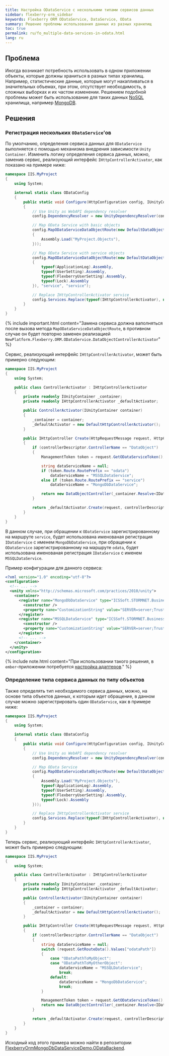 ```yaml
---
title: Настройка ODataService с несколькими типами сервисов данных
sidebar: flexberry-orm_sidebar
keywords: Flexberry ORM ODataService, DataService, OData
summary: Решение проблемы использования данных из разных хранилищ
toc: true
permalink: ru/fo_multiple-data-services-in-odata.html
lang: ru
---
```


## Проблема

Иногда возникает потребность использовать в одном приложении объекты, которые должны храниться в разных типах хранилищ.
Например, статистические данные, которые могут накапливаться в значительных объемах, при этом, отсутствует необходимость, в сложных выборках и их частом изменении.
Решением подобной проблемы может быть использование для таких данных [NoSQL](https://ru.wikipedia.org/wiki/NoSQL) хранилища, например [MongoDB](https://www.mongodb.com/).

## Решения

### Регистрация нескольких `ODataService`’ов

По умолчанию, определения сервиса данных для `ODataService` выполняется с помощью механизма внедрения зависимости `Unity Container`.
Изменить логику определения сервиса данных, можно, заменив сервис, реализующий интерфейс  `IHttpControllerActivator`, как показано на примере ниже:

```csharp
namespace IIS.MyProject
{
    using System;

    internal static class ODataConfig
    {
        public static void Configure(HttpConfiguration config, IUnityContainer container)
        {
            // Use Unity as WebAPI dependency resolver
            config.DependencyResolver = new UnityDependencyResolver(container);

            // Map OData Service with basic objects
            config.MapODataServiceDataObjectRoute(new DefaultDataObjectEdmModelBuilder(new[]
            {
                Assembly.Load("MyProject.Objects"),
            }));

            // Map OData Service with service objects
            config.MapODataServiceDataObjectRoute(new DefaultDataObjectEdmModelBuilder(new[]
            {
                typeof(ApplicationLog).Assembly,
                typeof(UserSetting).Assembly,
                typeof(FlexberryUserSetting).Assembly,
                typeof(Lock).Assembly
            }), "service", "service");

            // Replace IHttpControllerActivator service
            config.Services.Replace(typeof(IHttpControllerActivator), new ControllerActivator(container));
        }
    }
}
```

{% include important.html content="Замена сервиса должна ваполняться после вызова метода `MapODataServiceDataObjectRoute`, в противном случае он будет повторно заменен реализацией `NewPlatform.Flexberry.ORM.ODataService.DataObjectControllerActivator`" %}

Сервис, реализующий интерфейс `IHttpControllerActivator`, может быть примерно следующим:

```csharp
namespace IIS.MyProject
{
    using System;

    public class ControllerActivator : IHttpControllerActivator
    {
        private readonly IUnityContainer _container;
        private readonly IHttpControllerActivator _defaultActivator;

        public ControllerActivator(IUnityContainer container)
        {
            _container = container;
            _defaultActivator = new DefaultHttpControllerActivator();
        }

        public IHttpController Create(HttpRequestMessage request, HttpControllerDescriptor controllerDescriptor, Type controllerType)
        {
            if (controllerDescriptor.ControllerName == "DataObject")
            {
                ManagementToken token = request.GetODataServiceToken();

                string dataServiceName = null;
                if (token.Route.RoutePrefix == "odata")
                    dataServiceName = "MSSQLDataService";
                else if (token.Route.RoutePrefix == "service")
                    dataServiceName = "MongoDbDataService";

                return new DataObjectController(_container.Resolve<IDataService>(dataServiceName), token.Model, token.Events, token.Functions);
            }

            return _defaultActivator.Create(request, controllerDescriptor, controllerType);
        }
    }
}
```

В данном случае, при обращении к `ODataService` зарегистрированному на маршруте `service`, будет использована именованая регистрация `IDataService` с именем `MongoDbDataService`, при обращении к `ODataService` зарегистрированному на маршруте `odata`, будет использована именованая регистрация `IDataService` с именем `MSSQLDataService`.

Пример конфигурации для данного сервиса:

```xml
<?xml version="1.0" encoding="utf-8"?>
<configuration>
  <!-- ... -->
  <unity xmlns="http://schemas.microsoft.com/practices/2010/unity">
    <container>
      <register name="MongoDbDataService" type="ICSSoft.STORMNET.Business.IDataService, ICSSoft.STORMNET.Business" mapTo="NewPlatform.Flexberry.ORM.MongoDbDataService, NewPlatform.Flexberry.ORM.MongoDbDataService">
        <constructor />
        <property name="CustomizationString" value="SERVER=server;Trusted_connection=yes;DATABASE=database;" />
      </register>
      <register name="MSSQLDataService" type="ICSSoft.STORMNET.Business.IDataService, ICSSoft.STORMNET.Business" mapTo="ICSSoft.STORMNET.Business.MSSQLDataService, ICSSoft.STORMNET.Business.MSSQLDataService">
        <constructor />
        <property name="CustomizationString" value="SERVER=server;Trusted_connection=yes;DATABASE=database;" />
      </register>
      <!-- ... -->
    </container>
  </unity>
</configuration>
```

{% include note.html content="При использовании такого решения, в `ember`-приложении потребуется [настройка адаптеров](efd_adapters.html)." %}

### Определение типа сервиса данных по типу объектов

Также определять тип необходимого сервиса данных, можно, на основе типа объектов данных, к которым идет обращение, в данном случае можно зарегистрировать один `ODataService`, как в примере ниже:

```csharp
namespace IIS.MyProject
{
    using System;

    internal static class ODataConfig
    {
        public static void Configure(HttpConfiguration config, IUnityContainer container)
        {
            // Use Unity as WebAPI dependency resolver
            config.DependencyResolver = new UnityDependencyResolver(container);

            // Map OData Service
            config.MapODataServiceDataObjectRoute(new DefaultDataObjectEdmModelBuilder(new[]
            {
                Assembly.Load("MyProject.Objects"),
                typeof(ApplicationLog).Assembly,
                typeof(UserSetting).Assembly,
                typeof(FlexberryUserSetting).Assembly,
                typeof(Lock).Assembly
            }));

            // Replace IHttpControllerActivator service
            config.Services.Replace(typeof(IHttpControllerActivator), new ControllerActivator(container));
        }
    }
}
```

Теперь сервис, реализующий интерфейс `IHttpControllerActivator`, может быть примерно следующим:

```csharp
namespace IIS.MyProject
{
    using System;

    public class ControllerActivator : IHttpControllerActivator
    {
        private readonly IUnityContainer _container;
        private readonly IHttpControllerActivator _defaultActivator;

        public ControllerActivator(IUnityContainer container)
        {
            _container = container;
            _defaultActivator = new DefaultHttpControllerActivator();
        }

        public IHttpController Create(HttpRequestMessage request, HttpControllerDescriptor controllerDescriptor, Type controllerType)
        {
            if (controllerDescriptor.ControllerName == "DataObject")
            {
                string dataServiceName = null;
                switch (request.GetRouteData().Values["odataPath"])
                {
                    case "ODataPathToMyObject":
                    case "ODataPathToMyOtherObject":
                        dataServiceName = "MSSQLDataService";
                        break;
                    default:
                        dataServiceName = "MongoDbDataService";
                        break;
                }

                ManagementToken token = request.GetODataServiceToken();
                return new DataObjectController(_container.Resolve<IDataService>(dataServiceName), token.Model, token.Events, token.Functions);
            }

            return _defaultActivator.Create(request, controllerDescriptor, controllerType);
        }
    }
}
```

Исходный код этого примера можно найти в репозитории [FlexberryOrmMongoDbDataServiceDemo.ODataBackend](https://github.com/Flexberry/FlexberryOrmMongoDbDataServiceDemo.ODataBackend).

